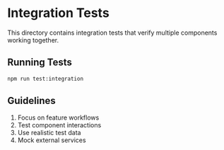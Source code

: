 
# Integration Tests

This directory contains integration tests that verify multiple components working together.

## Running Tests
```bash
npm run test:integration
```

## Guidelines
1. Focus on feature workflows
2. Test component interactions
3. Use realistic test data
4. Mock external services
